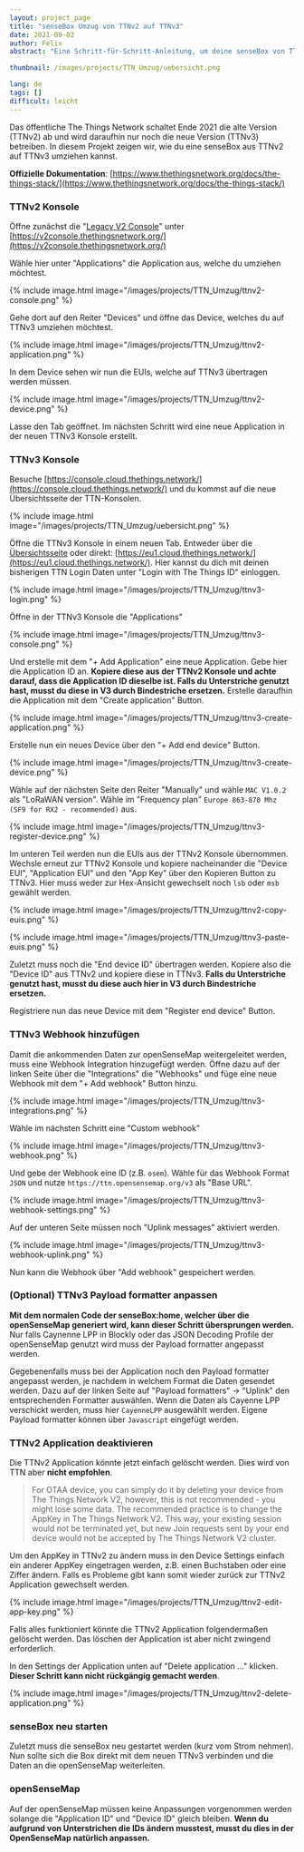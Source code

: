 ```yaml
---
layout: project_page
title: "senseBox Umzug von TTNv2 auf TTNv3"
date: 2021-09-02
author: Felix
abstract: "Eine Schritt-für-Schritt-Anleitung, um deine senseBox von TTNv2 auf TTNv3 umzuziehen"

thumbnail: /images/projects/TTN_Umzug/uebersicht.png

lang: de
tags: []
difficult: leicht
---
```


<style>
img {
  max-width: 100%;
}
</style>
<head><title>senseBox Umzug von TTNv2 auf TTNv3</title></head>

Das öffentliche The Things Network schaltet Ende 2021 die alte Version (TTNv2) ab und wird daraufhin nur noch die neue Version (TTNv3) betreiben. In diesem Projekt zeigen wir, wie du eine senseBox aus TTNv2 auf TTNv3 umziehen kannst.

**Offizielle Dokumentation**: [https://www.thethingsnetwork.org/docs/the-things-stack/](https://www.thethingsnetwork.org/docs/the-things-stack/)




### TTNv2 Konsole

Öffne zunächst die "[Legacy V2 Console](https://v2console.thethingsnetwork.org/)" unter [https://v2console.thethingsnetwork.org/](https://v2console.thethingsnetwork.org/)

Wähle hier unter "Applications" die Application aus, welche du umziehen möchtest.

{% include image.html image="/images/projects/TTN_Umzug/ttnv2-console.png" %}

Gehe dort auf den Reiter "Devices" und öffne das Device, welches du auf TTNv3 umziehen möchtest.

{% include image.html image="/images/projects/TTN_Umzug/ttnv2-application.png" %}

In dem Device sehen wir nun die EUIs, welche auf TTNv3 übertragen werden müssen.

{% include image.html image="/images/projects/TTN_Umzug/ttnv2-device.png" %}

Lasse den Tab geöffnet. Im nächsten Schritt wird eine neue Application in der neuen TTNv3 Konsole erstellt.

### TTNv3 Konsole

Besuche [https://console.cloud.thethings.network/](https://console.cloud.thethings.network/) und du kommst auf die neue Übersichtsseite der TTN-Konsolen.

{% include image.html image="/images/projects/TTN_Umzug/uebersicht.png" %}

Öffne die TTNv3 Konsole in einem neuen Tab. Entweder über die [Übersichtsseite](https://console.cloud.thethings.network/) oder direkt: [https://eu1.cloud.thethings.network/](https://eu1.cloud.thethings.network/). Hier kannst du dich mit deinen bisherigen TTN Login Daten unter "Login with The Things ID" einloggen.

{% include image.html image="/images/projects/TTN_Umzug/ttnv3-login.png" %}

Öffne in der TTNv3 Konsole die "Applications"

{% include image.html image="/images/projects/TTN_Umzug/ttnv3-console.png" %}

Und erstelle mit dem "+ Add Application" eine neue Application. Gebe hier die Application ID an. **Kopiere diese aus der TTNv2 Konsole und achte darauf, dass die Application ID dieselbe ist. Falls du Unterstriche genutzt hast, musst du diese in V3 durch Bindestriche ersetzen.** Erstelle daraufhin die Application mit dem "Create application" Button.

{% include image.html image="/images/projects/TTN_Umzug/ttnv3-create-application.png" %}

Erstelle nun ein neues Device über den "+ Add end device" Button.

{% include image.html image="/images/projects/TTN_Umzug/ttnv3-create-device.png" %}

Wähle auf der nächsten Seite den Reiter "Manually" und wähle `MAC V1.0.2` als "LoRaWAN version". Wähle im "Frequency plan" `Europe 863-870 Mhz (SF9 for RX2 - recommended)` aus.

{% include image.html image="/images/projects/TTN_Umzug/ttnv3-register-device.png" %}

Im unteren Teil werden nun die EUIs aus der TTNv2 Konsole übernommen. Wechsle erneut zur TTNv2 Konsole und kopiere nacheinander die "Device EUI", "Application EUI" und den "App Key" über den Kopieren Button zu TTNv3. Hier muss weder zur Hex-Ansicht gewechselt noch `lsb` oder `msb` gewählt werden. 

{% include image.html image="/images/projects/TTN_Umzug/ttnv2-copy-euis.png" %}

{% include image.html image="/images/projects/TTN_Umzug/ttnv3-paste-euis.png" %}

Zuletzt muss noch die "End device ID" übertragen werden. Kopiere also die "Device ID" aus TTNv2 und kopiere diese in TTNv3. **Falls du Unterstriche genutzt hast, musst du diese auch hier in V3 durch Bindestriche ersetzen.**

Registriere nun das neue Device mit dem "Register end device" Button.

### TTNv3 Webhook hinzufügen

Damit die ankommenden Daten zur openSenseMap weitergeleitet werden, muss eine Webhook Integration hinzugefügt werden. Öffne dazu auf der linken Seite über die "Integrations" die "Webhooks" und füge eine neue Webhook mit dem "+ Add webhook" Button hinzu.

{% include image.html image="/images/projects/TTN_Umzug/ttnv3-integrations.png" %}

Wähle im nächsten Schritt eine "Custom webhook"

{% include image.html image="/images/projects/TTN_Umzug/ttnv3-webhook.png" %}

Und gebe der Webhook eine ID (z.B. `osem`). Wähle für das Webhook Format `JSON` und nutze `https://ttn.opensensemap.org/v3` als "Base URL".

{% include image.html image="/images/projects/TTN_Umzug/ttnv3-webhook-settings.png" %}

Auf der unteren Seite müssen noch "Uplink messages" aktiviert werden.

{% include image.html image="/images/projects/TTN_Umzug/ttnv3-webhook-uplink.png" %}

Nun kann die Webhook über "Add webhook" gespeichert werden.

### (Optional) TTNv3 Payload formatter anpassen

**Mit dem normalen Code der senseBox:home, welcher über die openSenseMap generiert wird, kann dieser Schritt übersprungen werden.** Nur falls Caynenne LPP in Blockly oder das JSON Decoding Profile der openSenseMap genutzt wird muss der Payload formatter angepasst werden.

Gegebenenfalls muss bei der Application noch den Payload formatter angepasst werden, je nachdem in welchem Format die Daten gesendet werden. Dazu auf der linken Seite auf "Payload formatters" -> "Uplink" den entsprechenden Formatter auswählen. Wenn die Daten als Cayenne LPP verschickt werden, muss hier `CayenneLPP` ausgewählt werden. Eigene Payload formatter können über `Javascript` eingefügt werden.

### TTNv2 Application deaktivieren

Die TTNv2 Application könnte jetzt einfach gelöscht werden. Dies wird von TTN aber **nicht empfohlen**.

> For OTAA device, you can simply do it by deleting your device from The Things Network V2, however, this is not recommended - you might lose some data. The recommended practice is to change the AppKey in The Things Network V2. This way, your existing session would not be terminated yet, but new Join requests sent by your end device would not be accepted by The Things Network V2 cluster.

Um den AppKey in TTNv2 zu ändern muss in den Device Settings einfach ein anderer AppKey eingetragen werden, z.B. einen Buchstaben oder eine Ziffer ändern. Falls es Probleme gibt kann somit wieder zurück zur TTNv2 Application gewechselt werden.

{% include image.html image="/images/projects/TTN_Umzug/ttnv2-edit-app-key.png" %} 

Falls alles funktioniert könnte die TTNv2 Application folgendermaßen gelöscht werden. Das löschen der Application ist aber nicht zwingend erforderlich.

In den Settings der Application unten auf "Delete application ..." klicken. **Dieser Schritt kann nicht rückgängig gemacht werden**.

{% include image.html image="/images/projects/TTN_Umzug/ttnv2-delete-application.png" %}



### senseBox neu starten

Zuletzt muss die senseBox neu gestartet werden (kurz vom Strom nehmen). Nun sollte sich die Box direkt mit dem neuen TTNv3 verbinden und die Daten an die openSenseMap weiterleiten.

### openSenseMap

Auf der openSenseMap müssen keine Anpassungen vorgenommen werden solange die "Application ID" und "Device ID" gleich bleiben. **Wenn du aufgrund von Unterstrichen die IDs ändern musstest, musst du dies in der OpenSenseMap natürlich anpassen.**
